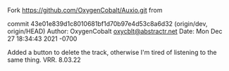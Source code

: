 Fork https://github.com/OxygenCobalt/Auxio.git from

commit 43e01e839d1c8010681bf1d70b97e4d53c8a6d32 (origin/dev, origin/HEAD)
Author: OxygenCobalt <oxycblt@abstractr.net>
Date:   Mon Dec 27 18:34:43 2021 -0700

Added a button to delete the track, otherwise I'm tired of listening to the same thing.
VRR. 8.03.22
